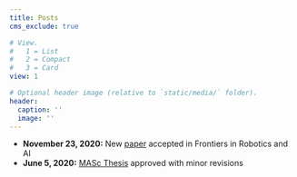 ```yaml
---
title: Posts
cms_exclude: true

# View.
#   1 = List
#   2 = Compact
#   3 = Card
view: 1

# Optional header image (relative to `static/media/` folder).
header:
  caption: ''
  image: ''
---
```


- **November 23, 2020:** New [paper](publication/valencia2020a/) accepted in Frontiers in Robotics and AI
- **June 5, 2020:** [MASc Thesis](publication/valencia2020/) approved with minor revisions
